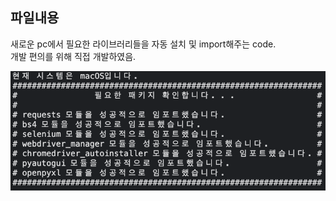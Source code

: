 ## 파일내용
새로운 pc에서 필요한 라이브러리들을 자동 설치 및 import해주는 code.   
개발 편의를 위해 직접 개발하였음.     
    
![alt text](image1.png)